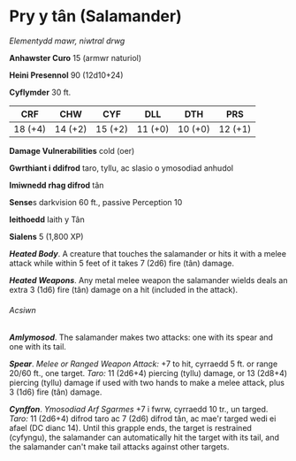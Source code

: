 # Pry y tân (Salamander)

*Elementydd mawr, niwtral drwg*

**Anhawster Curo** 15 (armwr naturiol)

**Heini Presennol** 90 (12d10+24)

**Cyflymder** 30 ft.

| CRF     | CHW     | CYF     | DLL     | DTH     | PRS     |
|---------|---------|---------|---------|---------|---------|
| 18 (+4) | 14 (+2) | 15 (+2) | 11 (+0) | 10 (+0) | 12 (+1) |

**Damage Vulnerabilities** cold (oer)

**Gwrthiant i ddifrod** taro, tyllu, ac slasio o ymosodiad anhudol

**Imiwnedd rhag difrod** tân

**Sense**s darkvision 60 ft., passive Perception 10

**Ieithoedd** Iaith y Tân

**Sialens** 5 (1,800 XP)

***Heated Body***. A creature that touches the salamander or hits it with a melee attack while within 5 feet of it takes 7 (2d6) fire (tân) damage.

***Heated Weapons***. Any metal melee weapon the salamander wields deals an extra 3 (1d6) fire (tân) damage on a hit (included in the attack).

###### Acsiwn

***Amlymosod***. The salamander makes two attacks: one with its spear and one with its tail.

***Spear***. *Melee or Ranged Weapon Attack:* +7 to hit, cyrraedd 5 ft. or range 20/60 ft., one target. *Taro:* 11 (2d6+4) piercing (tyllu) damage, or 13 (2d8+4) piercing (tyllu) damage if used with two hands to make a melee attack, plus 3 (1d6) fire (tân) damage.

***Cynffon***. *Ymosodiad Arf Sgarmes* +7 i fwrw, cyrraedd 10 tr., un targed. *Taro:* 11 (2d6+4) difrod taro ac 7 (2d6) difrod tân, ac mae'r targed wedi ei afael (DC dianc 14). Until this grapple ends, the target is restrained (cyfyngu), the salamander can automatically hit the target with its tail, and the salamander can't make tail attacks against other targets.